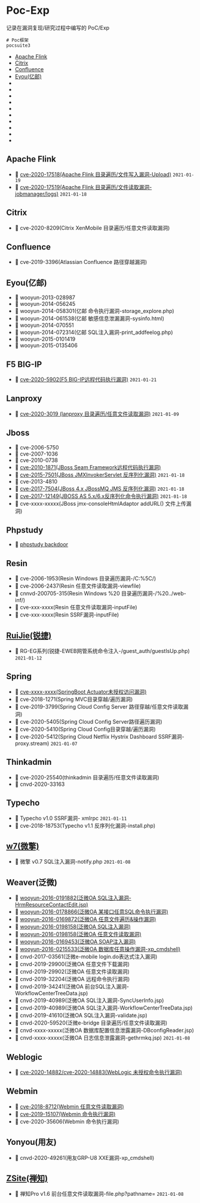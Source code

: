 # Poc-Exp
记录在漏洞复现/研究过程中编写的 PoC/Exp
```shell
# Poc框架
pocsuite3
```
 - [Apache Flink](##ApacheFlink)
 - [Citrix](##Citrix)
 - [Confluence](##Confluence)
 - [Eyou(亿邮)](##Eyou(亿邮))
 - []()
- []()
- []()
- []()
- []()
- []()
- []()
- []()
- []()
- []()

## Apache Flink
- 🎯 [cve-2020-17518(Apache Flink 目录遍历/文件写入漏洞-Upload)](https://github.com/vulhub/vulhub/tree/master/flink/CVE-2020-17518) ```2021-01-19```
- 🎯 [cve-2020-17519(Apache Flink 目录遍历/文件读取漏洞-jobmanager/logs)](https://github.com/vulhub/vulhub/tree/master/flink/CVE-2020-17519) ```2021-01-18```

## Citrix
- 🎯 cve-2020-8209(Citrix XenMobile 目录遍历/任意文件读取漏洞)

## Confluence
- 🎯 cve-2019-3396(Atlassian Confluence 路径穿越漏洞)

## Eyou(亿邮)
- 🎯 wooyun-2013-028987
- 🎯 wooyun-2014-056245
- 🎯 wooyun-2014-058301(亿邮 命令执行漏洞-storage_explore.php)
- 🎯 wooyun-2014-061538(亿邮 敏感信息泄漏漏洞-sysinfo.html)
- 🎯 wooyun-2014-070551
- 🎯 wooyun-2014-072314(亿邮 SQL注入漏洞-print_addfeelog.php)
- 🎯 wooyun-2015-0101419
- 🎯 wooyun-2015-0135406

## F5 BIG-IP
- 🎯 [cve-2020-5902(F5 BIG-IP远程代码执行漏洞)](https://xz.aliyun.com/t/8008) ```2021-01-21```

## Lanproxy
- 🎯 [cve-2020-3019 (lanproxy 目录遍历/任意文件读取漏洞)](https://github.com/maybe-why-not/lanproxy/issues/1) ```2021-01-09```

## Jboss
- 🎯 cve-2006-5750
- 🎯 cve-2007-1036
- 🎯 cve-2010-0738
- 🎯 [cve-2010-1871(JBoss Seam Framework远程代码执行漏洞)](http://blog.o0o.nu/2010/07/cve-2010-1871-jboss-seam-framework.html)
- 🎯 [cve-2015-7501(JBoss JMXInvokerServlet 反序列化漏洞)](https://github.com/vulhub/vulhub/tree/master/jboss/JMXInvokerServlet-deserialization) ```2021-01-18```
- 🎯 cve-2013-4810
- 🎯 [cve-2017-7504(JBoss 4.x JBossMQ JMS 反序列化漏洞)](https://github.com/vulhub/vulhub/tree/master/jboss/CVE-2017-7504) ```2021-01-18```
- 🎯 [cve-2017-12149(JBOSS AS 5.x/6.x反序列化命令执行漏洞)](https://github.com/vulhub/vulhub/tree/master/jboss/CVE-2017-12149) ```2021-01-18```
- 🎯 cve-xxxx-xxxxx(JBoss jmx-consoleHtmlAdaptor addURL() 文件上传漏洞)

## Phpstudy
- 🎯 [phpstudy backdoor](https://xz.aliyun.com/t/6423)

## Resin
- 🎯 cve-2006-1953(Resin Windows 目录遍历漏洞-/C:%5C/)
- 🎯 cve-2006-2437(Resin 任意文件读取漏洞-viewfile)
- 🎯 cnnvd-200705-315(Resin Windows %20 目录遍历漏洞-/%20../web-inf/)
- 🎯 cve-xxx-xxxx(Resin 任意文件读取漏洞-inputFile)
- 🎯  cve-xxx-xxxx(Resin SSRF漏洞-inputFile)

## [RuiJie(锐捷)](https://www.ruijiery.com/)
- 🎯 RG-EG系列(锐捷-EWEB网管系统命令注入-/guest_auth/guestIsUp.php) ```2021-01-12```

## Spring
- 🎯 [cve-xxxx-xxxx(SpringBoot Actuator未授权访问漏洞)](https://xz.aliyun.com/t/2233)
- 🎯 cve-2018-1271(Spring MVC目录穿越/遍历漏洞) 
- 🎯 cve-2019-3799(Spring Cloud Config Server 路径穿越/任意文件读取漏洞)
- 🎯 cve-2020-5405(Spring Cloud Config Server路径遍历漏洞)
- 🎯 cve-2020-5410(Spring Cloud Config目录穿越/遍历漏洞)
- 🎯 cve-2020-5412(Spring Cloud Netflix Hystrix Dashboard SSRF漏洞-proxy.stream) ```2021-01-07```

## Thinkadmin
- 🎯 cve-2020-25540(thinkadmin 目录遍历/任意文件读取漏洞)
- 🎯 cnvd-2020-33163

## Typecho
- 🎯 Typecho v1.0 SSRF漏洞- xmlrpc ```2021-01-11```
- 🎯 cve-2018-18753(Typecho v1.1 反序列化漏洞-install.php)

## [w7(微擎)](https://www.w7.cc/)
- 🎯 微擎 v0.7 SQL注入漏洞-notify.php ```2021-01-08```



## Weaver(泛微)

- 🎯 [wooyun-2016-0191882(泛微OA SQL注入漏洞-HrmResourceContactEdit.jsp)](http://wy.zone.ci/bug_detail.php?wybug_id=wooyun-2016-0191882)
- 🎯 [wooyun-2016-0178866(泛微OA 某接口任意SQL命令执行漏洞)](https://www.uedbox.com/post/13103/)
- 🎯 [wooyun-2016-0169872(泛微OA 任意文件遍历&操作漏洞)](https://www.onebug.org/wooyundata/72008.html)
- 🎯 [wooyun-2016-0198158(泛微OA SQL注入漏洞)](https://www.onebug.org/wooyundata/74197.html)
- 🎯 [wooyun-2016-0198158(泛微OA 任意文件读取漏洞)](https://www.onebug.org/wooyundata/74197.html)
- 🎯 [wooyun-2016-0169453(泛微OA SOAP注入漏洞)](https://www.uedbox.com/post/14232/)
- 🎯 [wooyun-2016-0215533(泛微OA 数据库任意操作漏洞-xp_cmdshell)](http://wy.zone.ci/bug_detail.php?wybug_id=wooyun-2016-0215533)
- 🎯 cnvd-2017-03561(泛微e-mobile login.do表达式注入漏洞)
- 🎯 cnvd-2019-29900(泛微OA 任意文件下载漏洞)
- 🎯 cnvd-2019-29902(泛微OA 任意文件读取漏洞)
- 🎯 cnvd-2019-32204(泛微OA 远程命令执行漏洞)
- 🎯 cnvd-2019-34241(泛微OA 前台SQL注入漏洞-WorkflowCenterTreeData.jsp)
- 🎯 cnvd-2019-40989(泛微OA SQL注入漏洞-SyncUserInfo.jsp)
- 🎯 cnvd-2019-40989(泛微OA SQL注入漏洞-WorkflowCenterTreeData.jsp)
- 🎯 cnvd-2019-41610(泛微OA SQL注入漏洞-validate.jsp)
- 🎯 cnvd-2020-59520(泛微e-bridge 目录遍历/任意文件读取漏洞)
- 🎯 cnvd-xxxx-xxxxx(泛微OA 数据库配置信息泄露漏洞-DBconfigReader.jsp)
- 🎯 cnvd-xxxx-xxxxx(泛微OA 日志信息泄露漏洞-gethrmkq.jsp) ```2021-01-08```

## Weblogic
- 🎯 [cve-2020-14882/cve-2020-14883(WebLogic 未授权命令执行漏洞)](https://github.com/vulhub/vulhub/tree/master/weblogic/CVE-2020-14882)

## Webmin
- 🎯 [cve-2018-8712(Webmin 任意文件读取漏洞)](https://www.7elements.co.uk/resources/technical-advisories/webmin-1-840-1-880-unrestricted-access-arbitrary-files-using-local-file-include/)
- 🎯 [cve-2019-15107(Webmin 命令执行漏洞)](https://github.com/jas502n/CVE-2019-15107)
- 🎯 cve-2020-35606(Webmin 命令执行漏洞)

## Yonyou(用友)
- 🎯 cnvd-2020-49261(用友GRP-U8 XXE漏洞-xp_cmdshell)

## [ZSite(禅知)](https://www.zsite.com/)
- 🎯 禅知Pro v1.6 前台任意文件读取漏洞-file.php?pathname= ```2021-01-08```

